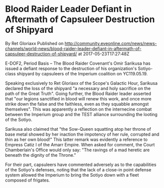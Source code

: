 # Blood Raider Leader Defiant in Aftermath of Capsuleer Destruction of Shipyard
By Ret Gloriaxx
Published on http://community.eveonline.com/news/news-channels/world-news/blood-raider-leader-defiant-in-aftermath-of-capsuleer-destruction-of-shipyard/ at 2017-05-23T17:27:48Z

E-DOF2, Period Basis – The Blood Raider Covenant's Omir Sarikusa has issued a defiant response to the destruction of his organization's Sotiyo-class shipyard by capsuleers of the Imperium coalition on YC119.05.19.

Speaking exclusively to Ret Gloriaxx of the Scope's Galactic Hour, Sarikusa declared the loss of the shipyard "a necessary and holy sacrifice on the path of the Great Truth". Going further, the Blood Raider leader asserted that "our legions sanctified in blood will renew this work, and once more strike down the false and the faithless, even as they squabble amongst themselves". This was apparently a reflection on the internecine combat between the Imperium group and the TEST alliance surrounding the looting of the Sotiyo.

Sarikusa also claimed that "the Sow-Queen squatting atop her throne of base metal showed by her inaction the impotency of her rule, corrupted and thin as her own blood!" This latter remark was evidently a reference to Empress Catiz I of the Amarr Empire. When asked for comment, the Court Chamberlain's Office would only say: "The ravings of a mad heretic are beneath the dignity of the Throne."

For their part, capsuleers have commented adversely as to the capabilities of the Sotiyo's defenses, noting that the lack of a close-in point defense system allowed the Imperium to bring the Sotiyo down with a fleet composed of frigates.

